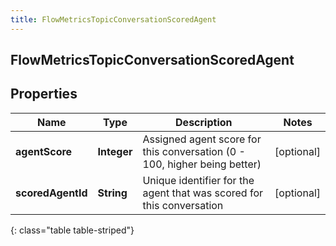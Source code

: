 ```yaml
---
title: FlowMetricsTopicConversationScoredAgent
---
```

## FlowMetricsTopicConversationScoredAgent


## Properties

| Name | Type | Description | Notes |
| ------------ | ------------- | ------------- | ------------- |
| **agentScore** | <!----><!---->**Integer**<!----> | Assigned agent score for this conversation (0 - 100, higher being better) |  [optional] |
| **scoredAgentId** | <!----><!---->**String**<!----> | Unique identifier for the agent that was scored for this conversation |  [optional] |
{: class="table table-striped"}



